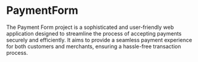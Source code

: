 # PaymentForm
The Payment Form project is a sophisticated and user-friendly web application designed to streamline the process of accepting payments securely and efficiently. It aims to provide a seamless payment experience
for both customers and merchants, ensuring a hassle-free transaction process.
